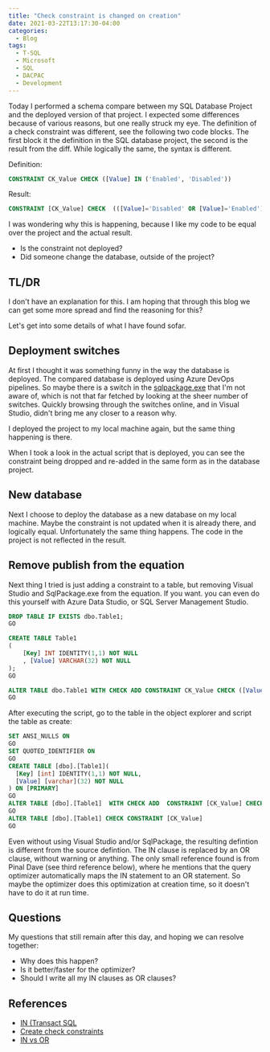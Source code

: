 ```yaml
---
title: "Check constraint is changed on creation"
date: 2021-03-22T13:17:30-04:00
categories:
  - Blog
tags:
  - T-SQL
  - Microsoft
  - SQL
  - DACPAC
  - Development
---
```


Today I performed a schema compare between my SQL Database Project and the deployed version of that project. I expected some differences because of various reasons, but one really struck my eye. The definition of a check constraint was different, see the following two code blocks. The first block it the definition in the SQL database project, the second is the result from the diff. While logically the same, the syntax is different.

Definition:

```sql
CONSTRAINT CK_Value CHECK ([Value] IN ('Enabled', 'Disabled'))
```

Result:

```sql
CONSTRAINT [CK_Value] CHECK  (([Value]='Disabled' OR [Value]='Enabled'))
```

I was wondering why this is happening, because I like my code to be equal over the project and the actual result.

- Is the constraint not deployed?
- Did someone change the database, outside of the project?

## TL/DR

I don't have an explanation for this. I am hoping that through this blog we can get some more spread and find the reasoning for this?

Let's get into some details of what I have found sofar.

## Deployment switches

At first I thought it was something funny in the way the database is deployed. The compared database is deployed using Azure DevOps pipelines. So maybe there is a switch in the [sqlpackage.exe](https://docs.microsoft.com/en-us/sql/tools/sqlpackage/sqlpackage-publish?view=sql-server-ver15) that I'm not aware of, which is not that far fetched by looking at the sheer number of switches. Quickly browsing through the switches online, and in Visual Studio, didn't bring me any closer to a reason why.

I deployed the project to my local machine again, but the same thing happening is there.

When I took a look in the actual script that is deployed, you can see the constraint being dropped and re-added in the same form as in the database project.

## New database

Next I choose to deploy the database as a new database on my local machine. Maybe the constraint is not updated when it is already there, and logically equal.
Unfortunately the same thing happens. The code in the project is not reflected in the result.

## Remove publish from the equation

Next thing I tried is just adding a constraint to a table, but removing Visual Studio and SqlPackage.exe from the equation. If you want. you can even do this yourself with Azure Data Studio, or SQL Server Management Studio.

```sql
DROP TABLE IF EXISTS dbo.Table1;
GO

CREATE TABLE Table1
(
    [Key] INT IDENTITY(1,1) NOT NULL
    , [Value] VARCHAR(32) NOT NULL
);
GO

ALTER TABLE dbo.Table1 WITH CHECK ADD CONSTRAINT CK_Value CHECK ([Value] IN ('Enabled', 'Disabled'));
GO
```

After executing the script, go to the table in the object explorer and script the table as create:

```sql
SET ANSI_NULLS ON
GO
SET QUOTED_IDENTIFIER ON
GO
CREATE TABLE [dbo].[Table1](
  [Key] [int] IDENTITY(1,1) NOT NULL,
  [Value] [varchar](32) NOT NULL
) ON [PRIMARY]
GO
ALTER TABLE [dbo].[Table1]  WITH CHECK ADD  CONSTRAINT [CK_Value] CHECK  (([Value]='Disabled' OR [Value]='Enabled'))
GO
ALTER TABLE [dbo].[Table1] CHECK CONSTRAINT [CK_Value]
GO
```

Even without using Visual Studio and/or SqlPackage, the resulting defintion is different from the source defintion. The IN clause is replaced by an OR clause, without warning or anything. The only small reference found is from Pinal Dave (see third reference below), where he mentions that the query optimizer automatically maps the IN statement to an OR statement. So maybe the optimizer does this optimization at creation time, so it doesn't have to do it at run time.

## Questions

My questions that still remain after this day, and hoping we can resolve together:

- Why does this happen?
- Is it better/faster for the optimizer?
- Should I write all my IN clauses as OR clauses?

## References

- [IN (Transact SQL](https://docs.microsoft.com/en-us/sql/t-sql/language-elements/in-transact-sql?view=sql-server-ver15)
- [Create check constraints](https://docs.microsoft.com/en-us/sql/relational-databases/tables/create-check-constraints?view=sql-server-ver15)
- [IN vs OR](https://blog.sqlauthority.com/2018/06/13/sql-server-performance-comparison-in-vs-or/)
